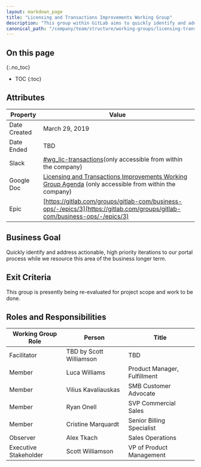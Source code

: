 ```yaml
---
layout: markdown_page
title: "Licensing and Transactions Improvements Working Group"
description: "This group within GitLab aims to quickly identify and address actionable, high priority iterations to our portal process. Learn more!"
canonical_path: "/company/team/structure/working-groups/licensing-transactions-improvements/"
---
```


## On this page
{:.no_toc}

- TOC
{:toc}

## Attributes

| Property     | Value |
|--------------|-------|
| Date Created | March 29, 2019 |
| Date Ended   | TBD |
| Slack        | [#wg_lic-transactions](https://gitlab.slack.com/messages/CHFB3AU1K)(only accessible from within the company) |
| Google Doc   | [Licensing and Transactions Improvements Working Group Agenda](https://docs.google.com/document/d/1PA4LbP9LwJ_v4n4VI9BNQeqdyAyltxISjKzB28mBbDs/edit) (only accessible from within the company) |
| Epic         | [https://gitlab.com/groups/gitlab-com/business-ops/-/epics/3](https://gitlab.com/groups/gitlab-com/business-ops/-/epics/3) |

## Business Goal

Quickly identify and address actionable, high priority iterations to our portal process while we resource this area of the business longer term.

## Exit Criteria

This group is presently being re-evaluated for project scope and work to be done. 

## Roles and Responsibilities

| Working Group Role    | Person                | Title                           |
|-----------------------|-----------------------|---------------------------------|
| Facilitator           | TBD by Scott Williamson   | TBD        |
| Member                | Luca Williams         | Product Manager, Fulfillment    |
| Member                | Vilius Kavaliauskas   | SMB Customer Advocate           |
| Member                | Ryan Onell            | SVP Commercial Sales            |
| Member                | Cristine Marquardt    | Senior Billing Specialist       |
| Observer              | Alex Tkach            | Sales Operations                |
| Executive Stakeholder | Scott Williamson      | VP of Product Management        |

